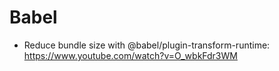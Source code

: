 # Babel

* Reduce bundle size with @babel/plugin-transform-runtime: <https://www.youtube.com/watch?v=O_wbkFdr3WM>